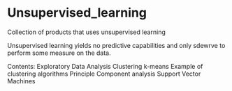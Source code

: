 # Unsupervised_learning
Collection of products that uses unsupervised learning

Unsupervised learning yields no predictive capabilities and only sdewrve to perform some measure on the data.

Contents:
    Exploratory Data Analysis
    Clustering
        k-means
        Example of clustering algorithms
    Principle Component analysis
    Support Vector Machines
    
  
